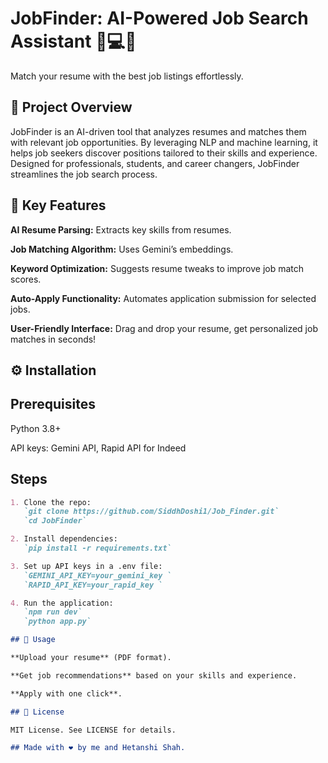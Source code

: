 # JobFinder: AI-Powered Job Search Assistant 💼💻🌟

Match your resume with the best job listings effortlessly.

## 📌 Project Overview

JobFinder is an AI-driven tool that analyzes resumes and matches them with relevant job opportunities. By leveraging NLP and machine learning, it helps job seekers discover positions tailored to their skills and experience. Designed for professionals, students, and career changers, JobFinder streamlines the job search process.

## 🚀 Key Features

**AI Resume Parsing:** Extracts key skills from resumes.

**Job Matching Algorithm:** Uses Gemini’s embeddings.

**Keyword Optimization:** Suggests resume tweaks to improve job match scores.

**Auto-Apply Functionality:** Automates application submission for selected jobs.

**User-Friendly Interface:** Drag and drop your resume, get personalized job matches in seconds!

## ⚙️ Installation

## Prerequisites

Python 3.8+

API keys: Gemini API, Rapid API for Indeed 

## Steps
```markdown
1. Clone the repo:  
   `git clone https://github.com/SiddhDoshi1/Job_Finder.git`  
   `cd JobFinder`

2. Install dependencies:
   `pip install -r requirements.txt`

3. Set up API keys in a .env file:
   `GEMINI_API_KEY=your_gemini_key `
   `RAPID_API_KEY=your_rapid_key ` 

4. Run the application:
   `npm run dev`
   `python app.py`

## 🔧 Usage

**Upload your resume** (PDF format).

**Get job recommendations** based on your skills and experience.

**Apply with one click**.

## 📝 License

MIT License. See LICENSE for details.

## Made with ❤️ by me and Hetanshi Shah.
